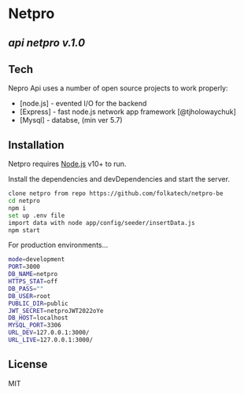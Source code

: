 # Netpro
## _api netpro v.1.0_


## Tech

Nepro Api uses a number of open source projects to work properly:

- [node.js] - evented I/O for the backend
- [Express] - fast node.js network app framework [@tjholowaychuk]
- [Mysql] - databse, (min ver 5.7)

## Installation

Netpro requires [Node.js](https://nodejs.org/) v10+ to run.

Install the dependencies and devDependencies and start the server.

```sh
clone netpro from repo https://github.com/folkatech/netpro-be
cd netpro
npm i
set up .env file
import data with node app/config/seeder/insertData.js
npm start
```

For production environments...

```sh
mode=development
PORT=3000
DB_NAME=netpro
HTTPS_STAT=off
DB_PASS=""
DB_USER=root
PUBLIC_DIR=public
JWT_SECRET=netproJWT2022oYe
DB_HOST=localhost
MYSQL_PORT=3306
URL_DEV=127.0.0.1:3000/
URL_LIVE=127.0.0.1:3000/
```
## License

MIT

